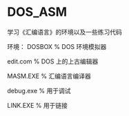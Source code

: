 # DOS_ASM
学习《汇编语言》的环境以及一些练习代码

环境：
DOSBOX     % DOS 环境模拟器

edit.com   % DOS 上的上古编辑器

MASM.EXE   % 汇编语言编译器 

debug.exe  % 用于调试

LINK.EXE   % 用于链接
